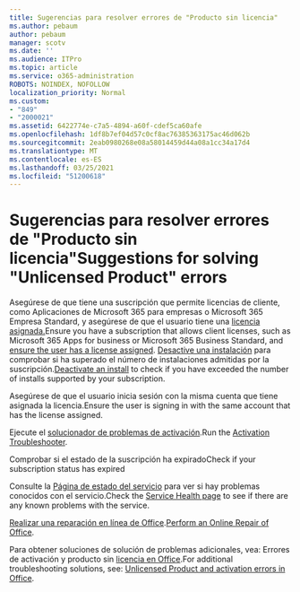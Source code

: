 ```yaml
---
title: Sugerencias para resolver errores de "Producto sin licencia"
ms.author: pebaum
author: pebaum
manager: scotv
ms.date: ''
ms.audience: ITPro
ms.topic: article
ms.service: o365-administration
ROBOTS: NOINDEX, NOFOLLOW
localization_priority: Normal
ms.custom:
- "849"
- "2000021"
ms.assetid: 6422774e-c7a5-4894-a60f-cdef5ca60afe
ms.openlocfilehash: 1df8b7ef04d57c0cf8ac76385363175ac46d062b
ms.sourcegitcommit: 2eab0980268e08a58014459d44a08a1cc34a17d4
ms.translationtype: MT
ms.contentlocale: es-ES
ms.lasthandoff: 03/25/2021
ms.locfileid: "51200618"
---
```

# <a name="suggestions-for-solving-unlicensed-product-errors"></a><span data-ttu-id="bccc1-102">Sugerencias para resolver errores de "Producto sin licencia"</span><span class="sxs-lookup"><span data-stu-id="bccc1-102">Suggestions for solving "Unlicensed Product" errors</span></span>

<span data-ttu-id="bccc1-103">Asegúrese de que tiene una suscripción que permite licencias de cliente, como Aplicaciones de Microsoft 365 para empresas o Microsoft 365 Empresa Standard, y asegúrese de que el usuario tiene una [licencia asignada.](https://docs.microsoft.com/microsoft-365/admin/add-users/add-users)</span><span class="sxs-lookup"><span data-stu-id="bccc1-103">Ensure you have a subscription that allows client licenses, such as Microsoft 365 Apps for business or Microsoft 365 Business Standard, and [ensure the user has a license assigned](https://docs.microsoft.com/microsoft-365/admin/add-users/add-users).</span></span> <span data-ttu-id="bccc1-104">[Desactive una instalación](https://docs.microsoft.com/microsoft-365/admin/add-users/delete-a-user) para comprobar si ha superado el número de instalaciones admitidas por la suscripción.</span><span class="sxs-lookup"><span data-stu-id="bccc1-104">[Deactivate an install](https://docs.microsoft.com/microsoft-365/admin/add-users/delete-a-user) to check if you have exceeded the number of installs supported by your subscription.</span></span>
  
<span data-ttu-id="bccc1-105">Asegúrese de que el usuario inicia sesión con la misma cuenta que tiene asignada la licencia.</span><span class="sxs-lookup"><span data-stu-id="bccc1-105">Ensure the user is signing in with the same account that has the license assigned.</span></span>
  
<span data-ttu-id="bccc1-106">Ejecute el [solucionador de problemas de activación](https://aka.ms/SARA-OfficeActivation-Alchemy).</span><span class="sxs-lookup"><span data-stu-id="bccc1-106">Run the [Activation Troubleshooter](https://aka.ms/SARA-OfficeActivation-Alchemy).</span></span>
  
<span data-ttu-id="bccc1-107">Comprobar si el estado de la suscripción ha expirado</span><span class="sxs-lookup"><span data-stu-id="bccc1-107">Check if your subscription status has expired</span></span>
  
<span data-ttu-id="bccc1-108">Consulte la [Página de estado del servicio](https://docs.microsoft.com/office365/enterprise/view-service-health) para ver si hay problemas conocidos con el servicio.</span><span class="sxs-lookup"><span data-stu-id="bccc1-108">Check the [Service Health page](https://docs.microsoft.com/office365/enterprise/view-service-health) to see if there are any known problems with the service.</span></span>
  
<span data-ttu-id="bccc1-109">[Realizar una reparación en línea de Office](https://support.office.com/Article/7821d4b6-7c1d-4205-aa0e-a6b40c5bb88b?wt.mc_id=Alchemy_ClientDIA).</span><span class="sxs-lookup"><span data-stu-id="bccc1-109">[Perform an Online Repair of Office](https://support.office.com/Article/7821d4b6-7c1d-4205-aa0e-a6b40c5bb88b?wt.mc_id=Alchemy_ClientDIA).</span></span>
  
<span data-ttu-id="bccc1-110">Para obtener soluciones de solución de problemas adicionales, vea: Errores de activación y producto sin [licencia en Office](https://support.office.com/Article/0d23d3c0-c19c-4b2f-9845-5344fedc4380?wt.mc_id=Alchemy_ClientDIA).</span><span class="sxs-lookup"><span data-stu-id="bccc1-110">For additional troubleshooting solutions, see: [Unlicensed Product and activation errors in Office](https://support.office.com/Article/0d23d3c0-c19c-4b2f-9845-5344fedc4380?wt.mc_id=Alchemy_ClientDIA).</span></span>
  